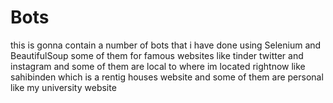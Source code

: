# Bots

this is gonna contain a number of bots that i have done using Selenium and BeautifulSoup some of them for famous websites like tinder twitter and instagram and some of them are local to where im located rightnow like sahibinden which is a rentig houses website and some of them are personal like my university website
